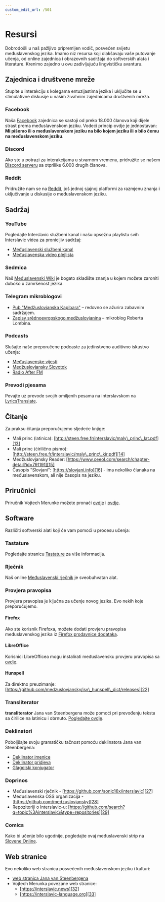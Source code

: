```yaml
---
custom_edit_url: /501
---
```


# Resursi

Dobrodošli u naš pažljivo pripremljen vodič, posvećen svijetu međuslavenskog jezika. Imamo niz resursa koji olakšavaju vaše putovanje učenja, od online zajednica i obrazovnih sadržaja do softverskih alata i literature. Krenimo zajedno u ovu zadivljujuću lingvističku avanturu.

## Zajednica i društvene mreže

Stupite u interakciju s kolegama entuzijastima jezika i uključite se u stimulativne diskusije u našim živahnim zajednicama društvenih mreža.

### Facebook

Naša [Facebook][1] zajednica se sastoji od preko 18.000 članova koji dijele strast prema međuslavenskom jeziku. Vodeći princip ovdje je jednostavan: **Mi pišemo ili o međuslavenskom jeziku na bilo kojem jeziku ili o bilo čemu na međuslavenskom jeziku**.

### Discord

Ako ste u potrazi za interakcijama u stvarnom vremenu, pridružite se našem [Discord serveru][2] sa otprilike 6.000 drugih članova.

### Reddit

Pridružite nam se na [Reddit][3], još jednoj sjajnoj platformi za razmjenu znanja i uključivanje u diskusije o međuslavenskom jeziku.

## Sadržaj

### YouTube

Pogledajte Interslavic službeni kanal i našu opsežnu playlistu svih Interslavic videa za pronicljiv sadržaj:

- [Međuslavenski službeni kanal][4]
- [Međuslavenska video plejlista][5]

### Sedmica

Naš [Međuslavenski Wiki][6] je bogato skladište znanja u kojem možete zaroniti duboko u zamršenost jezika.

### Telegram mikroblogovi

- [Pub "Medžuslovjanska Kapibara"][7] – redovno se ažurira zabavnim sadržajem.
- [Zapisy srědnoevropskogo medžuslovjanina][8] – mikroblog Roberta Lombina.

### Podcasts

Slušajte naše preporučene podcaste za jedinstveno auditivno iskustvo učenja:

- [Međuslavenske vijesti][9]
- [Medžuslovjansky Slovotok][10]
- [Radio After FM][11]

### Prevodi pjesama

Pevajte uz prevode svojih omiljenih pesama na interslavskom na [LyricsTranslate][12].

## Čitanje

Za praksu čitanja preporučujemo sljedeće knjige:

- Mali princ (latinica): [http://steen.free.fr/interslavic/maly\_princ\_lat.pdf][13]
- Mali princ (ćirilično pismo): [http://steen.free.fr/interslavic/maly\_princ\_kir.pdf][14]
- Medžuslovjansky Reader: [https://www.ceeol.com/search/chapter-detail?id=791191][15]
- Časopis "Slovjani": [https://slovjani.info][16] - ima nekoliko članaka na međuslavenskom, ali nije časopis na jeziku.

## Priručnici

Priručnik Vojtech Merunke možete pronaći [ovdje][17] i [ovdje][15].

## Software

Različiti softverski alati koji će vam pomoći u procesu učenja:

### Tastature

Pogledajte stranicu [Tastature][18] za više informacija.

### Rječnik

Naš online [Međuslavenski rječnik][19] je sveobuhvatan alat.

### Provjera pravopisa

Provjera pravopisa je ključna za učenje novog jezika. Evo nekih koje preporučujemo.

#### Firefox

Ako ste korisnik Firefoxa, možete dodati provjeru pravopisa međuslavenskog jezika iz [Firefox prodavnice dodataka][20].

#### LibreOffice

Korisnici LibreOfficea mogu instalirati međuslavensku provjeru pravopisa sa [ovdje][21].

#### Hunspell

Za direktno preuzimanje: [https://github.com/medzuslovjansky/isv\_hunspell\_dict/releases][22]

### Transliterator

**transliterator** Jana van Steenbergena može pomoći pri prevođenju teksta sa ćirilice na latinicu i obrnuto. [Pogledajte ovdje][23].

### Deklinatori

Poboljšajte svoju gramatičku tačnost pomoću deklinatora Jana van Steenbergena:

- [Deklinator imenice][24]
- [Deklinator pridjeva][25]
- [Glagolski konjugator][26]

### Doprinos

- Međuslavenski rječnik - [https://github.com/sonic16x/interslavic][27]
- Međuslavenska OSS organizacija - [https://github.com/medzuslovjansky][28]
- Repozitoriji o Interslavic-u: [https://github.com/search?q=topic%3Ainterslavic\&type=repositories][29]

### Comics

Kako bi učenje bilo ugodnije, pogledajte ovaj međuslavenski strip na [Slovene Online][30].

## Web stranice

Evo nekoliko web stranica posvećenih međuslavenskom jeziku i kulturi:

- [web stranica Jana van Steenbergena][31]
- Vojtech Merunka povezane web stranice:
  - [https://interslavic.news][32]
  - [https://interslavic-language.org][33]

[1]: https://www.facebook.com/groups/interslavic

[2]: https://discord.com/invite/n3saqm27QW

[3]: https://www.reddit.com/r/interslavic/

[4]: https://www.youtube.com/channel/UCShYXuD2TyJlYd9UWUUiYiA

[5]: https://www.youtube.com/playlist?list=PLT_X5HnKrXoiL3a5oK9Tv977JI8ijvFNM

[6]: https://isv.miraheze.org/

[7]: https://t.me/interslavicthings

[8]: https://t.me/zapiskysm

[9]: https://interslavic.news/podkast

[10]: https://linktr.ee/medzuslovjansky.slovotok

[11]: https://tyflonet.com/siciliano/arhiv/

[12]: https://lyricstranslate.com/language/interslavic

[13]: http://steen.free.fr/interslavic/maly_princ_lat.pdf

[14]: http://steen.free.fr/interslavic/maly_princ_kir.pdf

[15]: https://www.ceeol.com/search/chapter-detail?id=791191

[16]: https://slovjani.info

[17]: https://www.patro.cz/interslavic-zonal-constructed-language/

[18]: ./keyboards.md

[19]: https://interslavic-dictionary.com/

[20]: https://addons.mozilla.org/en-US/firefox/addon/interslavic-spellcheck/

[21]: https://extensions.libreoffice.org/en/extensions/show/15995

[22]: https://github.com/medzuslovjansky/isv_hunspell_dict/releases

[23]: http://steen.free.fr/interslavic/transliterator.html

[24]: http://steen.free.fr/interslavic/declinator.html

[25]: http://steen.free.fr/interslavic/adjectivator.html

[26]: http://steen.free.fr/interslavic/conjugator.html

[27]: https://github.com/sonic16x/interslavic

[28]: https://github.com/medzuslovjansky

[29]: https://github.com/search?q=topic%3Ainterslavic&type=repositories

[30]: https://slovene.online/animation/1.0/msl/index.html

[31]: http://steen.free.fr/interslavic

[32]: https://interslavic.news

[33]: https://interslavic-language.org

